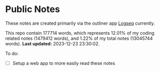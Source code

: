 # Public Notes

These notes are created primarily via the outliner app [Logseq](https://github.com/logseq/logseq) currently.

This repo contain 177714 words, which represents 12.01% of my coding related notes (1479412 words), and 1.22% of my total notes (13045744 words). **Last updated:** 2023-12-23 23:30:02. 

To do:

- [ ] Setup a web app to more easily read these notes
